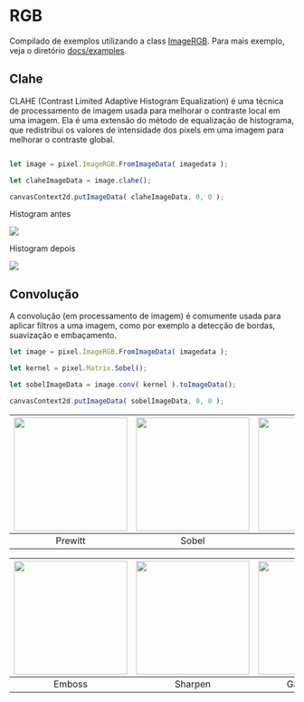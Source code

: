 # RGB

Compilado de exemplos utilizando a class [ImageRGB](https://github.com/devConcordia/pixel/blob/main/ImageRGB.mjs).
Para mais exemplo, veja o diretório [docs/examples](https://github.com/devConcordia/pixel/blob/main/examples/).

## Clahe

CLAHE (Contrast Limited Adaptive Histogram Equalization) é uma técnica de processamento de imagem usada para melhorar o contraste local em uma imagem.
Ela é uma extensão do método de equalização de histograma, que redistribui os valores de intensidade dos pixels em uma imagem para melhorar o contraste global. 

```javascript

let image = pixel.ImageRGB.FromImageData( imagedata );

let claheImageData = image.clahe();

canvasContext2d.putImageData( claheImageData, 0, 0 );

```

Histogram antes

![](https://github.com/devConcordia/pixel/blob/main/docs/images/rgb-clahe-histogram-original.png)


Histogram depois

![](https://github.com/devConcordia/pixel/blob/main/docs/images/rgb-clahe-histogram-final.png)


## Convolução

A convolução (em processamento de imagem) é comumente usada para aplicar filtros a uma imagem, 
como por exemplo a detecção de bordas, suavização e embaçamento.

```javascript
let image = pixel.ImageRGB.FromImageData( imagedata );

let kernel = pixel.Matrix.Sobel();

let sobelImageData = image.conv( kernel ).toImageData();

canvasContext2d.putImageData( sobelImageData, 0, 0 );
```

| <img src="https://github.com/devConcordia/pixel/blob/main/docs/images/rgb-conv-prewitt.png" width="200" /> | <img src="https://github.com/devConcordia/pixel/blob/main/docs/images/rgb-conv-sobel.png" width="200" /> | <img src="https://github.com/devConcordia/pixel/blob/main/docs/images/rgb-conv-laplace.png" width="200" /> |
|:-:|:-:|:-:|
| Prewitt  | Sobel    | Laplace  |

| <img src="https://github.com/devConcordia/pixel/blob/main/docs/images/rgb-conv-emboss.png" width="200" /> | <img src="https://github.com/devConcordia/pixel/blob/main/docs/images/rgb-conv-sharpen.png" width="200" /> | <img src="https://github.com/devConcordia/pixel/blob/main/docs/images/rgb-conv-gaussian-blur.png" width="200" /> |
|:-:|:-:|:-:|
| Emboss   | Sharpen  | GaussianBlur |



